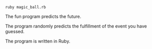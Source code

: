 ```
ruby magic_ball.rb
```

The fun program predicts the future.

The program randomly predicts the fulfillment of the event you have guessed.

The program is written in Ruby.
